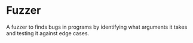 # Fuzzer
A fuzzer to finds bugs in programs by identifying what arguments it takes and testing it against edge cases.
